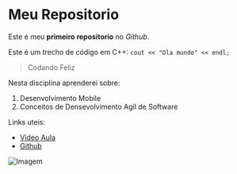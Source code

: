 # Meu Repositorio
Este é meu **primeiro repositorio** no *Github*.

Este é um trecho de código em C++:
`cout << "Ola mundo" << endl;`

> Codando Feliz

Nesta disciplina aprenderei sobre:
1. Desenvolvimento Mobile
2. Conceitos de Densevolvimento Agil de Software

Links uteis:

* [Video Aula](https://www.youtube.com/watch?v=m23SzvELfg4)
* [Github](https://github.com/FilipeOVB)

![Imagem](https://p.turbosquid.com/ts-thumb/OH/0A9fga/oC/rr_0000/jpg/1614949029/1920x1080/fit_q99/ecf2012242f282c63b73d88468968a6dd66683c4/rr_0000.jpg)


